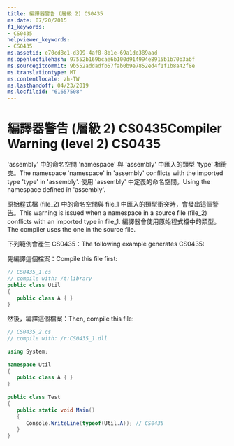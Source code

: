 ```yaml
---
title: 編譯器警告 (層級 2) CS0435
ms.date: 07/20/2015
f1_keywords:
- CS0435
helpviewer_keywords:
- CS0435
ms.assetid: e70cd8c1-d399-4af8-8b1e-69a1de389aad
ms.openlocfilehash: 97552b169bcae6b100d914994e8915b1b70b3abf
ms.sourcegitcommit: 9b552addadfb57fab0b9e7852ed4f1f1b8a42f8e
ms.translationtype: MT
ms.contentlocale: zh-TW
ms.lasthandoff: 04/23/2019
ms.locfileid: "61657508"
---
```

# <a name="compiler-warning-level-2-cs0435"></a><span data-ttu-id="6a715-102">編譯器警告 (層級 2) CS0435</span><span class="sxs-lookup"><span data-stu-id="6a715-102">Compiler Warning (level 2) CS0435</span></span>
<span data-ttu-id="6a715-103">'assembly' 中的命名空間 'namespace' 與 'assembly' 中匯入的類型 'type' 相衝突。</span><span class="sxs-lookup"><span data-stu-id="6a715-103">The namespace 'namespace' in 'assembly' conflicts with the imported type 'type' in 'assembly'.</span></span> <span data-ttu-id="6a715-104">使用 'assembly' 中定義的命名空間。</span><span class="sxs-lookup"><span data-stu-id="6a715-104">Using the namespace defined in 'assembly'.</span></span>  
  
 <span data-ttu-id="6a715-105">原始程式檔 (file_2) 中的命名空間與 file_1 中匯入的類型衝突時，會發出這個警告。</span><span class="sxs-lookup"><span data-stu-id="6a715-105">This warning is issued when a namespace in a source file (file_2) conflicts with an imported type in file_1.</span></span> <span data-ttu-id="6a715-106">編譯器會使用原始程式檔中的類型。</span><span class="sxs-lookup"><span data-stu-id="6a715-106">The compiler uses the one in the source file.</span></span>  
  
 <span data-ttu-id="6a715-107">下列範例會產生 CS0435：</span><span class="sxs-lookup"><span data-stu-id="6a715-107">The following example generates CS0435:</span></span>  
  
 <span data-ttu-id="6a715-108">先編譯這個檔案：</span><span class="sxs-lookup"><span data-stu-id="6a715-108">Compile this file first:</span></span>  
  
```csharp  
// CS0435_1.cs  
// compile with: /t:library  
public class Util   
{  
   public class A { }  
}  
```  
  
 <span data-ttu-id="6a715-109">然後，編譯這個檔案：</span><span class="sxs-lookup"><span data-stu-id="6a715-109">Then, compile this file:</span></span>  
  
```csharp  
// CS0435_2.cs  
// compile with: /r:CS0435_1.dll  
  
using System;  
  
namespace Util   
{  
   public class A { }  
}  
  
public class Test   
{  
   public static void Main()   
   {  
      Console.WriteLine(typeof(Util.A)); // CS0435  
   }  
}  
```
